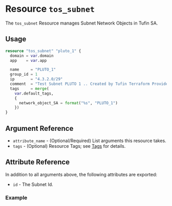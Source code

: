 # Resource `tos_subnet`

The `tos_subnet` Resource manages Subnet Network Objects in Tufin SA.

## Usage

```terraform
resource "tos_subnet" "pluto_1" {
  domain = var.domain
  app    = var.app

  name     = "PLUTO_1"
  group_id = 1
  ip       = "4.3.2.0/29"
  comment  = "Test Subnet PLUTO 1 .. Created by Tufin Terraform Provider"
  tags     = merge(
    var.default_tags,
    {
      network_object_SA = format("%s", "PLUTO_1")
    })
}
```

## Argument Reference

* `attribute_name` - (Optional/Required) List arguments this resource takes.
* `tags` - (Optional) Resource Tags; see [Tags](tag.md) for details.

## Attribute Reference

In addition to all arguments above, the following attributes are exported:

* `id` - The Subnet Id.

### Example

```terraform
```